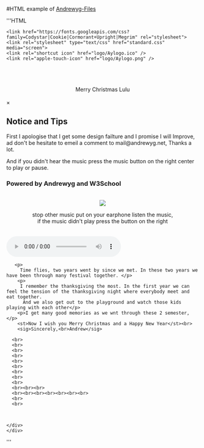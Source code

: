 #HTML example of [Andrewyg-Files](http://files.andrewyg.net)

'''HTML
<!DOCTYPE html>
<html lang="en-us">
  <head>
    <meta charset="UTF-8">
    <title>Christmas Season of AYTW</title>
    <meta name="viewport" content="width=device-width, initial-scale=1">
    <!-- old cookie font version  <link href="https://fonts.googleapis.com/css?family=Cookie" rel="stylesheet">  -->
    <link rel="stylesheet" type="text/css" href="https://files.aytw.ml/dropdown-box/standard.css">
   
    <link href="https://fonts.googleapis.com/css?family=Codystar|Cookie|Cormorant+Upright|Megrim" rel="stylesheet">
    <link rel="stylesheet" type="text/css" href="standard.css" media="screen">
    <link rel="shortcut icon" href="logo/Aylogo.ico" />
    <link rel="apple-touch-icon" href="logo/Aylogo.png" />
  </head>
  <body>
    <br>
    <div class="backinner">
      <div class="title">
        <br><br>
        <center>
        <ti class="center">Merry Christmas Lulu</ti>
        </center>
          </div>
      <div class="inner">
        <br>
        <!-- Trigger/Open The Modal -->


<!-- The Modal -->
<div id="myModal" class="modal">

  <!-- Modal content -->
  <div class="modal-content">
    <div class="modal-header">
      <span class="close">&times;</span>
      <h2>Notice and Tips</h2>
    </div>
    <div class="modal-body">
      <p>First I apologise that I get some design failture and I promise I will Improve,  ad don't be hesitate to emeil a comment to mail@andrewyg.net, Thanks a lot. </p>
      <p>And if you didn't hear the music press the music button on the right center to play or pause.</p>
    </div>
    <div class="modal-footer">
      <h3>Powered by Andrewyg and W3School</h3>
    </div>
  </div>

</div>
        <br><center>
        <img class="resize" src='edited christmas pic.jpg'> 
        <p>stop other music put on your earphone listen the music,<br> if the music didn't play press the button on the right    
        </p>
          </center><br>
        <div id="music">
        <!--music-->
        <audio src="Chris Trousdale - Wild Christmas.mp3" controls loop autoplay>
<p>If you are reading this, it is because your browser does not support the audio element.</p>
</audio>
        </div>

       <p>
         Time flies, two years went by since we met. In these two years we have been through many festival together. </p>
        <p>
         I remember the thanksgiving the most. In the first year we can  feel the tension of the thanksgiving night where everybody meet and eat together.
          And we also get out to the playground and watch those kids playing with each other</p>
        <p>I get many good memories as we wnt through these 2 semester,</p>
        <st>Now I wish you Merry Christmas and a Happy New Year</st><br>
        <sig>Sincerely,<br>Andrew</sig>

      <br>
      <br>
      <br>
      <br>
      <br>
      <br>
      <br>
      <br>
      <br>
      <br><br><br>
      <br><br><br><br><br><br><br>
      <br>
      <br>
        

      
    </div>
    </div>
    
  
  </body>
</html>
'''
